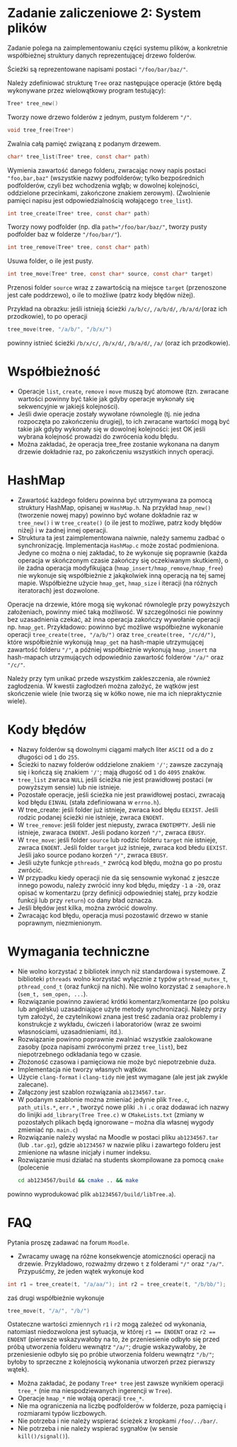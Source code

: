 # Zadanie zaliczeniowe 2: System plików

Zadanie polega na zaimplementowaniu części systemu plików, a konkretnie współbieżnej struktury danych reprezentującej drzewo folderów.

Ścieżki są reprezentowane napisami postaci `"/foo/bar/baz/"`.

Należy zdefiniować strukturę `Tree` oraz następujące operacje (które będą wykonywane przez wielowątkowy program testujący):
```c
Tree* tree_new()
```

Tworzy nowe drzewo folderów z jednym, pustym folderem `"/"`.
```c
void tree_free(Tree*)
```

Zwalnia całą pamięć związaną z podanym drzewem.
```c
char* tree_list(Tree* tree, const char* path)
```
Wymienia zawartość danego folderu, zwracając nowy napis postaci `"foo,bar,baz"` (wszystkie nazwy podfolderów; tylko bezpośrednich podfolderów, czyli bez wchodzenia wgłąb; w dowolnej kolejności, oddzielone przecinkami, zakończone znakiem zerowym). (Zwolnienie pamięci napisu jest odpowiedzialnością wołającego `tree_list`).
```c
int tree_create(Tree* tree, const char* path)
```
Tworzy nowy podfolder (np. dla `path="/foo/bar/baz/"`, tworzy pusty podfolder baz w folderze `"/foo/bar/"`).
```c
int tree_remove(Tree* tree, const char* path)
```
Usuwa folder, o ile jest pusty.
```c
int tree_move(Tree* tree, const char* source, const char* target)
```
Przenosi folder `source` wraz z zawartością na miejsce `target` (przenoszone jest całe poddrzewo), o ile to możliwe (patrz kody błędów niżej).

Przykład na obrazku: jeśli istnieją ścieżki `/a/b/c/`, `/a/b/d/`, `/b/a/d/`(oraz ich przodkowie), to po operacji 
```c
tree_move(tree, "/a/b/", "/b/x/")
``` 
powinny istnieć ścieżki `/b/x/c/`, `/b/x/d/`, `/b/a/d/`, `/a/` (oraz ich przodkowie).

# Współbieżność

- Operacje `list`, `create`, `remove` i `move` muszą być atomowe (tzn. zwracane wartości powinny być takie jak gdyby operacje wykonały się sekwencyjnie w jakiejś kolejności).
- Jeśli dwie operacje zostały wywołane równolegle (tj. nie jedna rozpoczęta po zakończeniu drugiej), to ich zwracane wartości mogą być takie jak gdyby wykonały się w dowolnej kolejności: jest OK jeśli wybrana kolejność prowadzi do zwrócenia kodu błędu.
- Można zakładać, że operacja tree_free zostanie wykonana na danym drzewie dokładnie raz, po zakończeniu wszystkich innych operacji.

# HashMap

- Zawartość każdego folderu powinna być utrzymywana za pomocą struktury HashMap, opisanej w `HashMap.h`. Na przykład `hmap_new()` (tworzenie nowej mapy) powinno być wołane dokładnie raz w `tree_new()` i w `tree_create()` (o ile jest to możliwe, patrz kody błędów niżej) i w żadnej innej operacji.
- Struktura ta jest zaimplementowana naiwnie, należy samemu zadbać o synchronizację. Implementacja `HashMap.c` może zostać podmieniona. Jedyne co można o niej zakładać, to że wykonuje się poprawnie (każda operacja w skończonym czasie zakończy się oczekiwanym skutkiem), o ile żadna operacja modyfikująca (`hmap_insert/hmap_remove/hmap_free`) nie wykonuje się współbieżnie z jakąkolwiek inną operacją na tej samej mapie. Współbieżne użycie `hmap_get`, `hmap_size` i iteracji (na różnych iteratorach) jest dozwolone.

Operacje na drzewie, które mogą się wykonać równolegle przy powyższych założeniach, powinny mieć taką możliwość. W szczególności nie powinny bez uzasadnienia czekać, aż inna operacja zakończy wywołanie operacji np. `hmap_get`. Przykładowo: powinno być możliwe współbieżne wykonanie operacji `tree_create(tree, "/a/b/")` oraz `tree_create(tree, "/c/d/")`, które współbieżnie wykonują `hmap_get` na hash-mapie utrzymującej zawartość folderu `"/"`, a później współbieżnie wykonują `hmap_insert` na hash-mapach utrzymujących odpowiednio zawartość folderów `"/a/"` oraz `"/c/"`.

Należy przy tym unikać przede wszystkim zakleszczenia, ale również zagłodzenia. W kwestii zagłodzeń można założyć, że wątków jest skończenie wiele (nie tworzą się w kółko nowe, nie ma ich niepraktycznie wiele).

# Kody błędów

- Nazwy folderów są dowolnymi ciągami małych liter `ASCII` od a do z długości od `1` do `255`.
- Ścieżki to nazwy folderów oddzielone znakiem `'/'`; zawsze zaczynają się i kończą się znakiem `'/'`; mają długość od `1` do `4095` znaków.
- `tree_list` zwraca `NULL` jeśli ścieżka nie jest prawidłowej postaci (w powyższym sensie) lub nie istnieje.
- Pozostałe operacje, jeśli ścieżka nie jest prawidłowej postaci, zwracają kod błędu `EINVAL` (stała zdefiniowana w `errno.h`).
- W tree_create: jeśli folder już istnieje, zwraca kod błędu `EEXIST`. Jeśli rodzic podanej ścieżki nie istnieje, zwraca `ENOENT`.
- W `tree_remove`: jeśli folder jest niepusty, zwraca `ENOTEMPTY`. Jeśli nie istnieje, zwaraca `ENOENT`.  Jeśli podano korzeń `"/"`, zwraca `EBUSY`.
- W `tree_move`: jeśli folder `source` lub rodzic folderu `target` nie istnieje, zwraca `ENOENT`. Jeśli folder `target` już istnieje, zwraca kod błedu `EEXIST`. Jeśli jako source podano korzeń `"/"`, zwraca `EBUSY`.
- Jeśli użyte funkcje `pthreads_*` zwrócą kod błędu, można go po prostu zwrócić.
- W przypadku kiedy operacji nie da się sensownie wykonać z jeszcze innego powodu, należy zwrócić inny kod błędu, między `-1` a `-20`, oraz opisać w komentarzu (przy definicji odpowiedniej stałej, przy kodzie funkcji lub przy `return`) co dany bład oznacza.
- Jeśli błędów jest kilka, można zwrócić dowolny.
- Zwracając kod błędu, operacja musi pozostawić drzewo w stanie poprawnym, niezmienionym.

# Wymagania techniczne

- Nie wolno korzystać z bibliotek innych niż standardowa i systemowe. Z biblioteki `pthreads` wolno korzystać wyłącznie z typów `pthread_mutex_t`,  `pthread_cond_t` (oraz funkcji na nich). Nie wolno korzystać z `semaphore.h` (`sem_t, sem_open, ...`).
- Rozwiązanie powinno zawierać krótki komentarz/komentarze (po polsku lub angielsku) uzasadniające użyte metody synchronizacji. Należy przy tym założyć, że czytelnikowi znana jest treść zadania oraz problemy i konstrukcje z wykładu, ćwiczeń i laboratoriów (wraz ze swoimi własnościami, uzasadnieniami, itd.).
- Rozwiązanie powinno poprawnie zwalniać wszystkie zaalokowane zasoby (poza napisami zwróconymi przez `tree_list`), bez niepotrzebnego odkładania tego w czasie.
- Złożoność czasowa i pamięciowa nie może być niepotrzebnie duża.
- Implementacja nie tworzy własnych wątków.
- Użycie `clang-format` i `clang-tidy` nie jest wymagane (ale jest jak zwykle zalecane).
- Załączony jest szablon rozwiązania `ab1234567.tar`.
- W podanym szablonie można zmieniać jedynie plik `Tree.c`, `path_utils.*`, `err.*` , tworzyć nowe pliki `.h` i `.c` oraz dodawać ich nazwy do linijki `add_library(Tree Tree.c)` w `CMakeLists.txt` (zmiany w pozostałych plikach będą ignorowane – można dla własnej wygody zmieniać np. `main.c`)
- Rozwiązanie należy wysłać na Moodle w postaci pliku `ab1234567.tar` (lub `.tar.gz`), gdzie `ab1234567` w nazwie pliku i zawartego folderu jest zmienione na własne inicjały i numer indeksu.
- Rozwiązanie musi działać na students skompilowane za pomocą `cmake` (polecenie 
    ```bash
    cd ab1234567/build && cmake .. && make 
    ```
powinno wyprodukować plik `ab1234567/build/libTree.a`).

# FAQ

Pytania proszę zadawać na forum `Moodle`.
- Zwracamy uwagę na różne konsekwencje atomiczności operacji na drzewie. Przykładowo, rozważmy drzewo `t` z folderami `"/"` oraz `"/a/"`. Przypuśćmy, że jeden wątek wykonuje kod 
```c
int r1 = tree_create(t, "/a/aa/"); int r2 = tree_create(t, "/b/bb/");
```
zaś drugi współbieżnie wykonuje
```c
tree_move(t, "/a/", "/b/")
```
Ostateczne wartości zmiennych `r1` i `r2` mogą zależeć od wykonania, natomiast niedozwolona jest sytuacja, w której `r1 == ENOENT` oraz `r2 == ENOENT` (pierwsze wskazywałoby na to, że przeniesienie odbyło się przed próbą utworzenia folderu wewnątrz `"/a/"`; drugie wskazywałoby, że przeniesienie odbyło się po próbie utworzenia folderu wewnątrz `"/b/"`; byłoby to sprzeczne z kolejnością wykonania utworzeń przez pierwszy wątek).
- Można zakładać, że podany `Tree* tree` jest zawsze wynikiem operacji `tree_*` (nie ma niespodziewanych ingerencji w `Tree`).
- Operacje `hmap_*` nie wołają operacji `tree_*`.
- Nie ma ograniczenia na liczbę podfolderów w folderze, poza pamięcią i rozmiarami typów liczbowych.
- Nie potrzeba i nie należy wspierać ścieżek z kropkami `/foo/../bar/`.
- Nie potrzeba i nie należy wspierać sygnałów (w sensie `kill()/signal()`).
